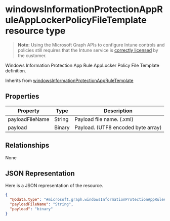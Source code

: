 ﻿# windowsInformationProtectionAppRuleAppLockerPolicyFileTemplate resource type

> **Note:** Using the Microsoft Graph APIs to configure Intune controls and policies still requires that the Intune service is [correctly licensed](https://go.microsoft.com/fwlink/?linkid=839381) by the customer.

Windows Information Protection App Rule AppLocker Policy File Template definition.

Inherits from [windowsInformationProtectionAppRuleTemplate](../resources/intune_deviceconfig_windowsinformationprotectionappruletemplate.md)

## Properties
|Property|Type|Description|
|---|---|---|
|payloadFileName|String|Payload file name. (.xml)|
|payload|Binary|Payload. (UTF8 encoded byte array)|

## Relationships
None
## JSON Representation
Here is a JSON representation of the resource.
<!-- {
  "blockType": "resource",
  "keyProperty": "id",
  "@odata.type": "microsoft.graph.windowsInformationProtectionAppRuleAppLockerPolicyFileTemplate"
}
-->
```json
{
  "@odata.type": "#microsoft.graph.windowsInformationProtectionAppRuleAppLockerPolicyFileTemplate",
  "payloadFileName": "String",
  "payload": "binary"
}
```



